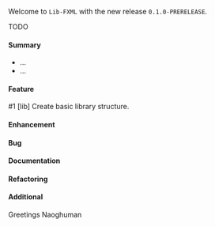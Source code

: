 Welcome to `Lib-FXML` with the new release `0.1.0-PRERELEASE`.

TODO



#### Summary
* ...
* ...



#### Feature
#1 [lib] Create basic library structure.



#### Enhancement



#### Bug



#### Documentation



#### Refactoring



#### Additional



Greetings
Naoghuman



[//]: # (Issues which will be integrated in this release)



[//]: # (Links)
[JavaFX]:http://docs.oracle.com/javase/8/javase-clienttechnologies.htm
[Maven]:http://maven.apache.org/
[NetBeans]:https://netbeans.org/
